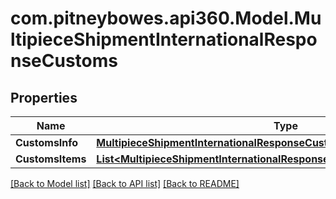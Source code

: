 # com.pitneybowes.api360.Model.MultipieceShipmentInternationalResponseCustoms

## Properties

Name | Type | Description | Notes
------------ | ------------- | ------------- | -------------
**CustomsInfo** | [**MultipieceShipmentInternationalResponseCustomsCustomsInfo**](MultipieceShipmentInternationalResponseCustomsCustomsInfo.md) |  | [optional] 
**CustomsItems** | [**List&lt;MultipieceShipmentInternationalResponseCustomsCustomsItemsInner&gt;**](MultipieceShipmentInternationalResponseCustomsCustomsItemsInner.md) |  | [optional] 

[[Back to Model list]](../../README.md#documentation-for-models) [[Back to API list]](../../README.md#documentation-for-api-endpoints) [[Back to README]](../../README.md)


